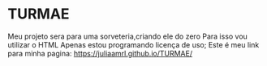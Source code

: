 # TURMAE

Meu projeto sera para uma sorveteria,criando ele do zero 
Para isso vou utilizar o HTML
Apenas estou programando
licença de uso;
Este é meu link para minha pagina: https://juliaamrl.github.io/TURMAE/
